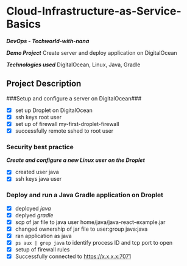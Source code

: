 # Cloud-Infrastructure-as-Service-Basics
***DevOps - Techworld-with-nana***

***Demo Project***
Create server and deploy application on DigitalOcean

***Technologies used***
 DigitalOcean, Linux, Java, Gradle

## Project Description
###Setup and configure a server on DigitalOcean###
 - [x] set up Droplet on DigitalOcean
 - [x] ssh keys root user
 - [x] set up of firewall my-first-droplet-firewall
 - [x] successfully remote sshed to root user

 ### Security best practice
 ***Create and configure a new Linux user on the Droplet***
  - [x] created user java
  - [x] ssh keys java user
 
 ### Deploy and run a Java Gradle application on Droplet 
 - [x] deployed _java_
 - [x] deplyed _gradle_
 - [x] scp of jar file to java user home/java/java-react-example.jar
 - [x] changed ownership of jar file to user:group java:java
 - [x] ran application as java
 - [x] `ps aux | grep java` to identify process ID and tcp port to open
 - [x] setup of firewall rules
 - [x] Successfully connected to https://x.x.x.x:7071
